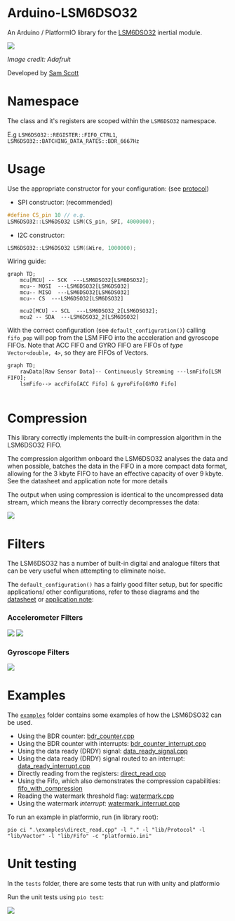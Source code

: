 # Arduino-LSM6DSO32
An Arduino / PlatformIO library for the [LSM6DSO32](https://www.st.com/en/mems-and-sensors/lsm6dso32.html) inertial module.

<img src="https://github.com/TeamSunride/Arduino-LSM6DSO32/blob/main/resources/adafruitBoard.jpg">

*Image credit: Adafruit*

Developed by [Sam Scott](https://github.com/robosam2003)

# Namespace
The class and it's registers are scoped within the `LSM6DSO32` namespace. 

E.g `LSM6DSO32::REGISTER::FIFO_CTRL1`,  `LSM6DSO32::BATCHING_DATA_RATES::BDR_6667Hz`

# Usage

Use the appropriate constructor for your configuration: (see [protocol](https://github.com/TeamSunride/Protocol))
- SPI constructor: (recommended)
```cpp
#define CS_pin 10 // e.g.
LSM6DSO32::LSM6DSO32 LSM(CS_pin, SPI, 4000000);
```
- I2C constructor:
```cpp
LSM6DSO32::LSM6DSO32 LSM(&Wire, 1000000);
```


Wiring guide:
```mermaid
graph TD;
    mcu[MCU] -- SCK  ---LSM6DSO32[LSM6DSO32];
    mcu-- MOSI  ---LSM6DSO32[LSM6DSO32]
    mcu-- MISO  ---LSM6DSO32[LSM6DSO32]
    mcu-- CS  ---LSM6DSO32[LSM6DSO32] 
    
    mcu2[MCU] -- SCL  ---LSM6DSO32_2[LSM6DSO32];
    mcu2 -- SDA  ---LSM6DSO32_2[LSM6DSO32]
```



With the correct configuration (see `default_configuration()`) calling `fifo_pop` will pop from the LSM FIFO into the acceleration and gyroscope FIFOs.
Note that ACC FIFO and GYRO FIFO are FIFOs of _type_ `Vector<double, 4>`, so they are FIFOs of Vectors.
```mermaid
graph TD;
    rawData[Raw Sensor Data]-- Continuously Streaming ---lsmFifo[LSM FIFO];
    lsmFifo--> accFifo[ACC Fifo] & gyroFifo[GYRO Fifo]
   
```


# Compression
This library correctly implements the built-in compression algorithm in the LSM6DSO32 FIFO.

The compression algorithm onboard the LSM6DSO32 analyses the data and when possible, batches the data in the FIFO in a more compact data format, 
allowing for the 3 kbyte FIFO to have an effective capacity of over 9 kbyte. See the datasheet and application note for more details

The output when using compression is identical to the uncompressed data stream, which means the library correctly decompresses the data:

<img src="https://github.com/TeamSunride/Arduino-LSM6DSO32/blob/main/resources/outputUsingCompression.jpg">


# Filters

The LSM6DSO32 has a number of built-in digital and analogue filters that can be very useful when attempting to eliminate noise.

The `default_configuration()` has a fairly good filter setup, but for specific applications/ other configurations, refer to these diagrams and 
the [datasheet](https://github.com/TeamSunride/Arduino-LSM6DSO32/blob/main/LSM6DSO32_datasheet.pdf) or [application note](https://github.com/TeamSunride/Arduino-LSM6DSO32/blob/main/LSM6DSO-Application-note.pdf):

### Accelerometer Filters

<img src="https://github.com/TeamSunride/Arduino-LSM6DSO32/blob/main/resources/accel_chain.jpg">

<img src="https://github.com/TeamSunride/Arduino-LSM6DSO32/blob/main/resources/accel_composite_filter.jpg">

### Gyroscope Filters

<img src="https://github.com/TeamSunride/Arduino-LSM6DSO32/blob/main/resources/gyro_chain.jpg">

# Examples
The [`examples`](https://github.com/TeamSunride/Arduino-LSM6DSO32/tree/main/examples) folder contains some examples of how the LSM6DSO32 can be used.
- Using the BDR counter: [bdr_counter.cpp](https://github.com/TeamSunride/Arduino-LSM6DSO32/blob/main/examples/bdr_counter.cpp)
- Using the BDR counter with interrupts: [bdr_counter_interrupt.cpp](https://github.com/TeamSunride/Arduino-LSM6DSO32/blob/main/examples/bdr_counter_interrupt.cpp) 
- Using the data ready (DRDY) signal: [data_ready_signal.cpp](https://github.com/TeamSunride/Arduino-LSM6DSO32/blob/main/examples/data_ready_signal.cpp)
- Using the data ready (DRDY) signal routed to an interrupt: [data_ready_interrupt.cpp](https://github.com/TeamSunride/Arduino-LSM6DSO32/blob/main/examples/data_ready_interrupt.cpp)
- Directly reading from the registers: [direct_read.cpp](https://github.com/TeamSunride/Arduino-LSM6DSO32/blob/main/examples/direct_read.cpp)
- Using the Fifo, which also demonstrates the compression capabilities: [fifo_with_compression](https://github.com/TeamSunride/Arduino-LSM6DSO32/blob/main/examples/fifo_with_compression.cpp)
- Reading the watermark threshold flag: [watermark.cpp](https://github.com/TeamSunride/Arduino-LSM6DSO32/blob/main/examples/watermark.cpp)
- Using the watermark *interrupt*: [watermark_interrupt.cpp](https://github.com/TeamSunride/Arduino-LSM6DSO32/blob/main/examples/watermark_interrupt.cpp)

To run an example in platformio, run (in library root):

    pio ci ".\examples\direct_read.cpp" -l "." -l "lib/Protocol" -l "lib/Vector" -l "lib/Fifo" -c "platformio.ini"

# Unit testing
In the `tests` folder, there are some tests that run with unity and platformio

Run the unit tests using `pio test`:

<img src="https://github.com/TeamSunride/Arduino-LSM6DSO32/blob/main/resources/testsPassing1.jpg">


